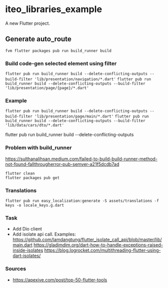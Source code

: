 # iteo_libraries_example

A new Flutter project.

## Generate auto_route
`fvm flutter packages pub run build_runner build`

### Build code-gen selected element using filter
`flutter pub run build_runner build --delete-conflicting-outputs --build-filter 'lib/presentation/navigation/*.dart'`
`flutter pub run build_runner build --delete-conflicting-outputs --build-filter 'lib/presentation/page/{page}/*.dart'`
### Example
`flutter pub run build_runner build --delete-conflicting-outputs --build-filter 'lib/presentation/page/main/*.dart'`
`flutter pub run build_runner build --delete-conflicting-outputs --build-filter 'lib/data/cars/dto/*.dart'`

flutter pub run build_runner build --delete-conflicting-outputs

### Problem with build_runner
https://sulthanalihsan.medium.com/failed-to-build-build-runner-method-not-found-fallthrougherror-pub-semver-a21f5dcdb7ad 
```
flutter clean
flutter packages pub get
```

### Translations
`flutter pub run easy_localization:generate -S assets/translations -f keys -o locale_keys.g.dart`

### Task
- Add Dio client
- Add isolate api call. Examples:
  https://github.com/lamdangtung/flutter_isolate_call_api/blob/master/lib/main.dart
  https://gladimdim.org/dart-how-to-handle-exceptions-raised-inside-isolates
  https://blog.logrocket.com/multithreading-flutter-using-dart-isolates/

### Sources
- https://apexive.com/post/top-50-flutter-tools